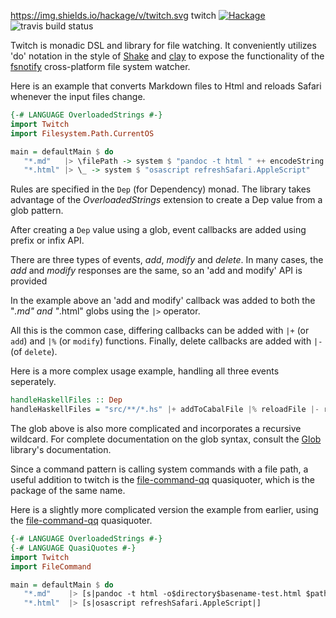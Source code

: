 https://img.shields.io/hackage/v/twitch.svg
twitch [![Hackage](https://img.shields.io/hackage/v/twitch.svg?style=flat)](https://hackage.haskell.org/package/twitch)
![travis build status](https://travis-ci.org/jfischoff/twitch.svg?branch=master)

Twitch is monadic DSL and library for file watching.
It conveniently utilizes 'do' notation in the style of
[Shake](https://hackage.haskell.org/package/shake) and
[clay](https://hackage.haskell.org/package/clay) to expose the functionality of the
[fsnotify](http://hackage.haskell.org/package/fsnotify) cross-platform file system
watcher.

Here is an example that converts Markdown files to Html and reloads Safari
whenever the input files change.

```haskell
{-# LANGUAGE OverloadedStrings #-}
import Twitch
import Filesystem.Path.CurrentOS

main = defaultMain $ do
   "*.md"   |> \filePath -> system $ "pandoc -t html " ++ encodeString filePath
   "*.html" |> \_ -> system $ "osascript refreshSafari.AppleScript"
```

Rules are specified in the `Dep` (for Dependency) monad. The library takes advantage
of the *OverloadedStrings* extension to create a Dep value from a glob pattern.

After creating a `Dep` value using a glob, event callbacks are added using prefix
or infix API.

There are three types of events, *add*, *modify* and *delete*. In many cases,
the *add* and *modify* responses are the same, so an 'add and modify' API
is provided

In the example above an 'add and modify' callback was added to both the "*.md"
and "*.html" globs using the `|>` operator.

All this is the common case, differing callbacks can be added with `|+` (or `add`)
and `|%` (or `modify`) functions. Finally, delete callbacks are added with
`|-` (of `delete`).

Here is a more complex usage example, handling all three events seperately.

```haskell
handleHaskellFiles :: Dep
handleHaskellFiles = "src/**/*.hs" |+ addToCabalFile |% reloadFile |- removeFromCabalFile
```

The glob above is also more complicated and incorporates a recursive wildcard. For
complete documentation on the glob syntax, consult the
[Glob](https://hackage.haskell.org/package/Glob-0.7.5/docs/System-FilePath-Glob.html#v:compile)
library's documentation.

Since a command pattern is calling system commands with a file path, a useful addition
to twitch is the [file-command-qq](https://hackage.haskell.org/package/file-command-qq-0.1.0.4) quasiquoter,
which is the package of the same name.

Here is a slightly more complicated version the example from earlier, using the
[file-command-qq](https://hackage.haskell.org/package/file-command-qq-0.1.0.4) quasiquoter.

```haskell
{-# LANGUAGE OverloadedStrings #-}
{-# LANGUAGE QuasiQuotes #-}
import Twitch
import FileCommand

main = defaultMain $ do
   "*.md"    |> [s|pandoc -t html -o$directory$basename-test.html $path|]
   "*.html"  |> [s|osascript refreshSafari.AppleScript|]
```
